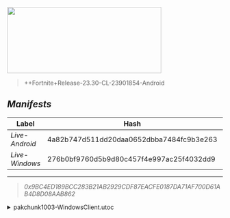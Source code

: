 <div style="pointer-events: none">
  <img style="pointer-events: none" src="https://raw.githubusercontent.com/Tectors/Archive/master/source/dependents/gen.24.30.svg" width="360" height="155">
<div>

 >  
  
  > ++Fortnite+Release-23.30-CL-23901854-Android

## *Manifests*
| Label | Hash | Route |
| - | - | - |
| *Live-Android* | 4a82b747d511dd20daa0652dbba7484fc9b3e263 | [ScZumoJUzbr9FS0KNkWaNSXjC_St6A](https://github.com/Tectors/Archive/blob/master/manifests/ScZumoJUzbr9FS0KNkWaNSXjC_St6A.manifest) |
| *Live-Windows* | 276b0bf9760d5b9d80c457f4e997ac25f4032dd9 | [k0qQ8OW4iRnz9BsuvkGe-kDeD304jA](https://github.com/Tectors/Archive/blob/master/manifests/k0qQ8OW4iRnz9BsuvkGe-kDeD304jA.manifest) |

---

> *0x9BC4ED189BCC283B21AB2929CDF87EACFE0187DA71AF700D61AB4D8D08AAB862*

<details>
  <summary>pakchunk1003-WindowsClient.utoc</summary>

 > 
    0xFEEBDC75FCADF9DD5FA07C703B7CF3F98D0F52BE49CF3FF2112D05C9A2DE95CE

  <img src="https://raw.githubusercontent.com/Tectors/Archive/master/source/dependents/referred/Spray_PartyTrooper_General.svg" width="100"> <img src="https://raw.githubusercontent.com/Tectors/Archive/master/source/dependents/referred/Spray_Fishsticks_General.svg" width="100"> <img src="https://raw.githubusercontent.com/Tectors/Archive/master/source/dependents/referred/Spray_Desdemona_General.svg" width="100"> <img src="https://raw.githubusercontent.com/Tectors/Archive/master/source/dependents/referred/Spray_CreativeQuest.svg" width="100"> <img src="https://raw.githubusercontent.com/Tectors/Archive/master/source/dependents/referred/Spray_ChaosAgent_General.svg" width="100"> <img src="https://raw.githubusercontent.com/Tectors/Archive/master/source/dependents/referred/SPID_276_Hot.svg" width="100"> <img src="https://raw.githubusercontent.com/Tectors/Archive/master/source/dependents/referred/LoadingScreen_ZuriEvergreen.svg" width="100"> <img src="https://raw.githubusercontent.com/Tectors/Archive/master/source/dependents/referred/Emoji_S24_CreativeQuest.svg" width="100"> 
</details>

